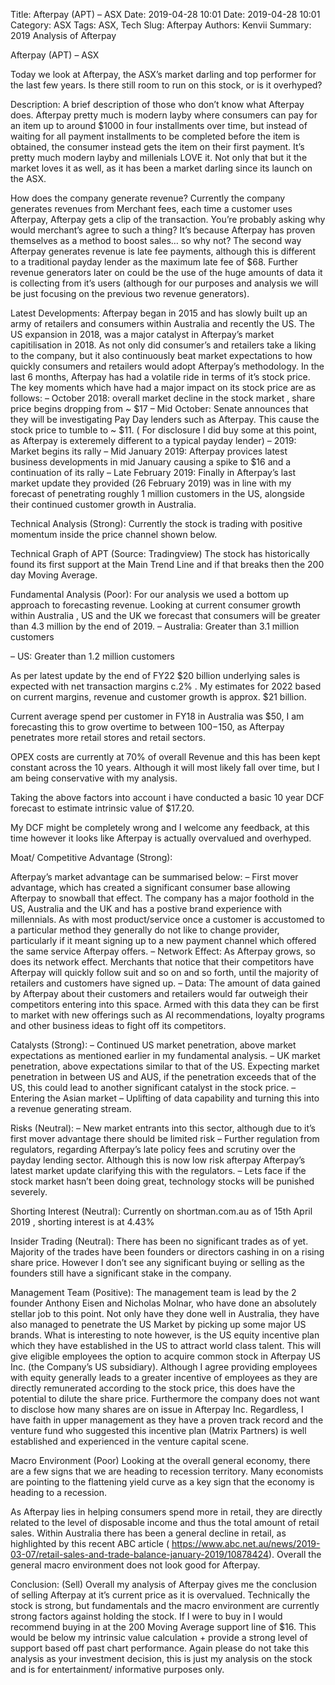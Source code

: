 Title: Afterpay (APT) – ASX
Date: 2019-04-28 10:01
Date: 2019-04-28 10:01
Category: ASX
Tags: ASX, Tech
Slug: Afterpay
Authors: Kenvii
Summary: 2019 Analysis of Afterpay

Afterpay (APT) – ASX

Today we look at Afterpay, the ASX’s market darling and top performer for the last few years. Is there still room to run on this stock, or is it overhyped?

Description:
A brief description of those who don’t know what Afterpay does. Afterpay pretty much is modern layby where consumers can pay for an item up to around $1000 in four installments over time, but instead of waiting for all payment installments to be completed before the item is obtained, the consumer instead gets the item on their first payment. It’s pretty much modern layby and millenials LOVE it. Not only that but it the market loves it as well, as it has been a market darling since its launch on the ASX.

How does the company generate revenue?
Currently the company generates revenues from Merchant fees, each time a customer uses Afterpay, Afterpay gets a clip of the transaction. You’re probably asking why would merchant’s agree to such a thing? It’s because Afterpay has proven themselves as a method to boost sales… so why not?
The second way Afterpay generates revenue is late fee payments, although this is different to a traditional payday lender as the maximum late fee of $68. Further revenue generators later on could be the use of the huge amounts of data it is collecting from it’s users (although for our purposes and analysis we will be just focusing on the previous two revenue generators).

Latest Developments:
Afterpay began in 2015 and has slowly built up an army of retailers and consumers within Australia and recently the US. The US expansion in 2018, was a major catalyst in Afterpay’s market capitilisation in 2018. As not only did consumer’s and retailers take a liking to the company, but it also continuously beat market expectations to how quickly consumers and retailers would adopt Afterpay’s methodology.
In the last 6 months, Afterpay has had a volatile ride in terms of it’s stock price. The key moments which have had a major impact on its stock price are as follows:
– October 2018: overall market decline in the stock market , share price begins dropping from ~ $17
– Mid October: Senate announces that they will be investigating Pay Day lenders such as Afterpay. This cause the stock price to tumble to ~ $11. ( For disclosure I did buy some at this point, as Afterpay is exteremely different to a typical payday lender)
– 2019: Market begins its rally
– Mid January 2019: Afterpay provices latest business developments in mid January causing a spike to $16 and a continuation of its rally
– Late February 2019: Finally in Afterpay’s last market update they provided (26 February 2019) was in line with my forecast of penetrating roughly 1 million customers in the US, alongside their continued customer growth in Australia.



Technical Analysis (Strong):
Currently the stock is trading with positive momentum inside the price channel shown below.



Technical Graph of APT (Source: Tradingview)
The stock has historically found its first support at the Main Trend Line and if that breaks then the 200 day Moving Average.

Fundamental Analysis (Poor):
For our analysis we used a bottom up approach to forecasting revenue. Looking at current consumer growth within Australia , US and the UK we forecast that consumers will be greater than 4.3 million by the end of 2019.
– Australia: Greater than 3.1 million customers

– US: Greater than 1.2 million customers

As per latest update by the end of FY22 $20 billion underlying sales is expected with net transaction margins c.2% . My estimates for 2022 based on current margins, revenue and customer growth is approx. $21 billion.

Current average spend per customer in FY18 in Australia was $50, I am forecasting this to grow overtime to between $100-$150, as Afterpay penetrates more retail stores and retail sectors.

OPEX costs are currently at 70% of overall Revenue and this has been kept constant across the 10 years. Although it will most likely fall over time, but I am being conservative with my analysis.

Taking the above factors into account i have conducted a basic 10 year DCF forecast to estimate intrinsic value of $17.20.

My DCF might be completely wrong and I welcome any feedback, at this time however it looks like Afterpay is actually overvalued and overhyped.

Moat/ Competitive Advantage (Strong):

Afterpay’s market advantage can be summarised below:
– First mover advantage, which has created a significant consumer base allowing Afterpay to snowball that effect. The company has a major foothold in the US, Australia and the UK and has a postive brand experience with millennials. As with most product/service once a customer is accustomed to a particular method they generally do not like to change provider, particularly if it meant signing up to a new payment channel which offered the same service Afterpay offers.
– Network Effect: As Afterpay grows, so does its network effect. Merchants that notice that their competitors have Afterpay will quickly follow suit and so on and so forth, until the majority of retailers and customers have signed up.
– Data: The amount of data gained by Afterpay about their customers and retailers would far outweigh their competitors entering into this space. Armed with this data they can be first to market with new offerings such as AI recommendations, loyalty programs and other business ideas to fight off its competitors.


Catalysts (Strong):
– Continued US market penetration, above market expectations as mentioned earlier in my fundamental analysis.
– UK market penetration, above expectations similar to that of the US. Expecting market penetration in between US and AUS, if the penetration exceeds that of the US, this could lead to another significant catalyst in the stock price.
– Entering the Asian market
– Uplifting of data capability and turning this into a revenue generating stream.

Risks (Neutral):
– New market entrants into this sector, although due to it’s first mover advantage there should be limited risk
– Further regulation from regulators, regarding Afterpay’s late policy fees and scrutiny over the payday lending sector. Although this is now low risk afterpay Afterpay’s latest market update clarifying this with the regulators.
– Lets face if the stock market hasn’t been doing great, technology stocks will be punished severely.


Shorting Interest (Neutral):
Currently on shortman.com.au as of 15th April 2019 , shorting interest is at 4.43%

Insider Trading (Neutral):
There has been no significant trades as of yet. Majority of the trades have been founders or directors cashing in on a rising share price. However I don’t see any significant buying or selling as the founders still have a significant stake in the company.

Management Team (Positive):
The management team is lead by the 2 founder Anthony Eisen and Nicholas Molnar, who have done an absolutely stellar job to this point. Not only have they done well in Australia, they have also managed to penetrate the US Market by picking up some major US brands.
What is interesting to note however, is the US equity incentive plan which they have established in the US to attract world class talent. This will give eligible employees the option to acquire common stock in Afterpay US Inc. (the Company’s US subsidiary). Although I agree providing employees with equity generally leads to a greater incentive of employees as they are directly remunerated according to the stock price, this does have the potential to dilute the share price. Furthermore the company does not want to disclose how many shares are on issue in Afterpay Inc.
Regardless, I have faith in upper management as they have a proven track record and the venture fund who suggested this incentive plan (Matrix Partners) is well established and experienced in the venture capital scene.


Macro Environment (Poor)
Looking at the overall general economy, there are a few signs that we are heading to recession territory. Many economists are pointing to the flattening yield curve as a key sign that the economy is heading to a recession.

As Afterpay lies in helping consumers spend more in retail, they are directly related to the level of disposable income and thus the total amount of retail sales. Within Australia there has been a general decline in retail, as highlighted by this recent ABC article ( https://www.abc.net.au/news/2019-03-07/retail-sales-and-trade-balance-january-2019/10878424).
Overall the general macro environment does not look good for Afterpay.

Conclusion: (Sell)
Overall my analysis of Afterpay gives me the conclusion of selling Afterpay at it’s current price as it is overvalued. Technically the stock is strong, but fundamentals and the macro environment are currently strong factors against holding the stock.
If I were to buy in I would recommend buying in at the 200 Moving Average support line of $16. This would be below my intrinsic value calculation + provide a strong level of support based off past chart performance.
Again please do not take this analysis as your investment decision, this is just my analysis on the stock and is for entertainment/ informative purposes only.
